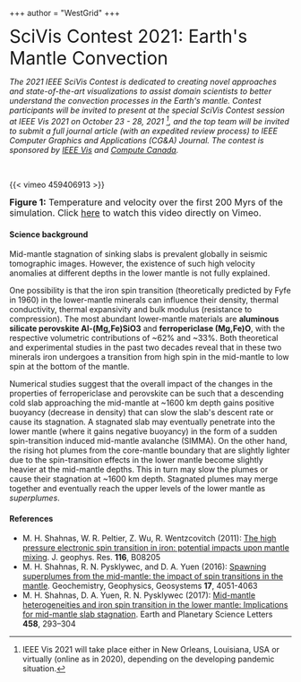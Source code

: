 +++
author = "WestGrid"
+++

<font size="6"> SciVis Contest 2021: Earth's Mantle Convection </font>

*The 2021 IEEE SciVis Contest is dedicated to creating novel approaches and state-of-the-art visualizations to assist
domain scientists to better understand the convection processes in the Earth's mantle. Contest participants will be
invited to present at the special SciVis Contest session at IEEE Vis 2021 on October 23 - 28, 2021 [^1], and the top
team will be invited to submit a full journal article (with an expedited review process) to IEEE Computer Graphics and
Applications (CG&A) Journal. The contest is sponsored by [IEEE Vis](http://ieeevis.org) and
[Compute Canada](https://www.computecanada.ca).*

<!-- It is expected that the contest winner(s) will submit a full journal article to IEEE Computer Graphics and Applications -->
<!-- (CG&A). -->

<!-- A poster at the conference for the winning entry. Depending on availability, other teams may get a poster. This has to -->
<!-- be coordinated with the respective poster chairs and will be offered at their discretion. -->

[^1]: IEEE Vis 2021 will take place either in New Orleans, Louisiana, USA or virtually (online as in 2020), depending on
the developing pandemic situation.

<br>

{{< vimeo 459406913 >}}
<p style="line-height: 1.2;"> <font size="3"> <b>Figure 1:</b> Temperature and velocity over the first 200 Myrs of the
simulation. Click <a href="https://vimeo.com/459406913" target="_blank">here</a> to watch this video directly on
Vimeo. </font> </p>




#### Science background

Mid-mantle stagnation of sinking slabs is prevalent globally in seismic tomographic images. However, the existence of
such high velocity anomalies at different depths in the lower mantle is not fully explained.

One possibility is that the iron spin transition (theoretically predicted by Fyfe in 1960) in the lower-mantle minerals
can influence their density, thermal conductivity, thermal expansivity and bulk modulus (resistance to compression). The
most abundant lower-mantle materials are **aluminous silicate perovskite Al-(Mg,Fe)SiO3** and **ferropericlase
(Mg,Fe)O**, with the respective volumetric contributions of ~62% and ~33%. Both theoretical and experimental studies in
the past two decades reveal that in these two minerals iron undergoes a transition from high spin in the mid-mantle to
low spin at the bottom of the mantle.

<!-- While there is a monotonic increase in the mantle density due to the electronic transition in Fe from mid-mantle to the -->
<!-- core-mantle boundary (CMB), the influence of spin transition at mid-mantle depths is complex. In ferropericlase the -->
<!-- transition causes an increase in thermal expansivity and softening in the elastic moduli (decrease in the bulk -->
<!-- modulus). Although there is no yet robust experimental evidence for spin-transition induced density change in the -->
<!-- perovskite (Pv) phase, the spin transition in the octahedral (B) site in Al-free perovskite causes a bulk modulus -->
<!-- hardening (increase in the bulk modulus) in the mineral in the mixed spin state. -->

Numerical studies suggest that the overall impact of the changes in the properties of ferropericlase and perovskite can
be such that a descending cold slab approaching the mid-mantle at ~1600 km depth gains positive buoyancy (decrease in
density) that can slow the slab's descent rate or cause its stagnation. A stagnated slab may eventually penetrate into
the lower mantle (where it gains negative buoyancy) in the form of a sudden spin-transition induced mid-mantle avalanche
(SIMMA). On the other hand, the rising hot plumes from the core-mantle boundary that are slightly lighter due to the
spin-transition effects in the lower mantle become slightly heavier at the mid-mantle depths. This in turn may slow the
plumes or cause their stagnation at ~1600 km depth. Stagnated plumes may merge together and eventually reach the upper
levels of the lower mantle as *superplumes*.





#### References

- M. H. Shahnas, W. R. Peltier, Z. Wu, R. Wentzcovitch (2011): [The high pressure electronic spin transition in iron: potential impacts upon mantle mixing](http://dx.doi.org/10.1029/2010JB007965). J. geophys. Res. **116**, B08205
- M. H. Shahnas, R. N. Pysklywec, and D. A. Yuen (2016): [Spawning superplumes from the mid-mantle: the impact of spin transitions in the mantle](https://doi.org/10.1002/2016GC006509). Geochemistry, Geophysics, Geosystems **17**, 4051-4063
- M. H. Shahnas, D. A. Yuen, R. N. Pysklywec (2017): [Mid-mantle heterogeneities and iron spin transition in the lower mantle: Implications for mid-mantle slab stagnation](http://dx.doi.org/10.1016/j.epsl.2016.10.052). Earth and Planetary Science Letters **458**, 293–304




<!-- - Shahnas, M.H., R.N. Pysklywec, J.F. Justo, D. A. Yuen, and (2017), Spin transition-induced anomalies in the lower -->
<!--   mantle: implications for mid-mantle partial layering, Geophys. J. Int., 210, 765–773, doi: 10.1093/gji/ggx198. -->

<!-- - Shahnas, M.H., W. R. Peltier, (2015), The impacts of mantle phase transitions and the iron spin crossover in -->
<!--   ferropericlase on convective mixing—is the evidence for compositional convection definitive? New results from a -->
<!--   Yin-Yang overset grid-based control volume model, Journal of Geophysical Research-Solid Earth, 10.1002/2015JB012064. -->

<!-- - Shahnas, M.H. et al., (2011), The High Pressure Electronic Spin Transition in Iron: Potential Impacts upon Mantle -->
<!--   Mixing, Research Highlights, Nature Geoscience, Vol. 4. -->
